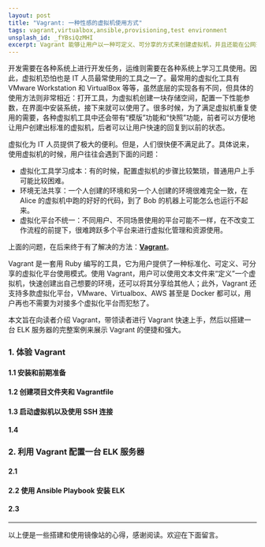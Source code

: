 ```yaml
---
layout: post
title: "Vagrant: 一种性感的虚拟机使用方式"
tags: vagrant,virtualbox,ansible,provisioning,test environment
unsplash_id: _fYBsiQzMHI
excerpt: Vagrant 能够让用户以一种可定义、可分享的方式来创建虚拟机，并且还能在公网范围进行 Web 或 SSH 共享。“环境不同”导致运行失败的情况再也不会发生了。
---
```


开发需要在各种系统上进行开发任务，运维则需要在各种系统上学习工具使用。因此，虚拟机恐怕也是 IT 人员最常使用的工具之一了。最常用的虚拟化工具有 VMware Workstation 和 VirtualBox 等等，虽然底层的实现各有不同，但具体的使用方法则非常相近：打开工具，为虚拟机创建一块存储空间，配置一下性能参数，在界面中安装系统，接下来就可以使用了。很多时候，为了满足虚拟机重复使用的需要，各种虚拟机工具中还会带有“模版”功能和“快照”功能，前者可以方便地让用户创建出标准的虚拟机，后者可以让用户快速的回复到以前的状态。

虚拟化为 IT 人员提供了极大的便利。但是，人们很快便不满足此了。具体说来，使用虚拟机的时候，用户往往会遇到下面的问题：

- 虚拟化工具学习成本：有的时候，配置虚拟机的步骤比较繁琐，普通用户上手可能比较困难。
- 环境无法共享：一个人创建的环境和另一个人创建的环境很难完全一致，在 Alice 的虚拟机中跑的好好的代码，到了 Bob 的机器上可能怎么也运行不起来。
- 虚拟化平台不统一：不同用户、不同场景使用的平台可能不一样，在不改变工作流程的前提下，很难跨跃多个平台来进行虚拟化管理和资源使用。

上面的问题，在后来终于有了解决的方法：**[Vagrant](https://www.vagrantup.com)**。

Vagrant 是一套用 Ruby 编写的工具，它为用户提供了一种标准化、可定义、可分享的虚拟化平台使用模式。使用 Vagrant，用户可以使用文本文件来“定义”一个虚拟机，快速创建出自己想要的环境，还可以将其分享给其他人；此外，Vagrant 还支持多款虚拟化平台，VMware、Virtualbox、AWS 甚至是 Docker 都可以，用户再也不需要为对接多个虚拟化平台而犯愁了。

本文旨在向读者介绍 Vagrant，带领读者进行 Vagrant 快速上手，然后以搭建一台 ELK 服务器的完整案例来展示 Vagrant 的便捷和强大。

### 1. 体验 Vagrant 

#### 1.1 安装和前期准备

#### 1.2 创建项目文件夹和 Vagrantfile
 
#### 1.3 启动虚拟机以及使用 SSH 连接

#### 1.4  

### 2. 利用 Vagrant 配置一台 ELK 服务器

#### 2.1 

#### 2.2 使用 Ansible Playbook 安装 ELK

#### 2.3 

---

以上便是一些搭建和使用镜像站的心得，感谢阅读。欢迎在下面留言。
